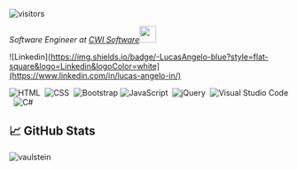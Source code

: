 
![visitors](https://visitor-badge.laobi.icu/badge?page_id=angelucas.angelucas)

<p><em>Software Engineer at <a href="https://www.cwi.com.br">CWI Software</a><img src="https://media.giphy.com/media/WUlplcMpOCEmTGBtBW/giphy.gif" width="30"> 
</em></p>

![Linkedin](https://img.shields.io/badge/-LucasAngelo-blue?style=flat-square&logo=Linkedin&logoColor=white](https://www.linkedin.com/in/lucas-angelo-in/)&nbsp;

![HTML](https://img.shields.io/badge/-HTML-05122A?style=flat&logo=HTML5)&nbsp;
![CSS](https://img.shields.io/badge/-CSS-05122A?style=flat&logo=CSS3&logoColor=1572B6)&nbsp;
![Bootstrap](https://img.shields.io/badge/-Bootstrap-05122A?style=flat&logo=bootstrap&logoColor=563D7C)
![JavaScript](https://img.shields.io/badge/-JavaScript-05122A?style=flat&logo=javascript)&nbsp;
![jQuery](https://img.shields.io/badge/-jQuery-05122A?style=flat&logo=jQuery)&nbsp;
![Visual Studio Code](https://img.shields.io/badge/-Visual%20Studio%20Code-05122A?style=flat&logo=visual-studio-code&logoColor=007ACC)&nbsp;
![C#](https://img.shields.io/badge/C%23%20-05122A?style=flat&logo=c-sharp&logoColor=FFA518)

## &#x1f4c8; GitHub Stats

<p align="left"><img align="left" src="https://github-readme-stats.vercel.app/api/top-langs?username=angelucas&show_icons=true&locale=en&layout=compact&theme=radical" alt="vaulstein" /></p>